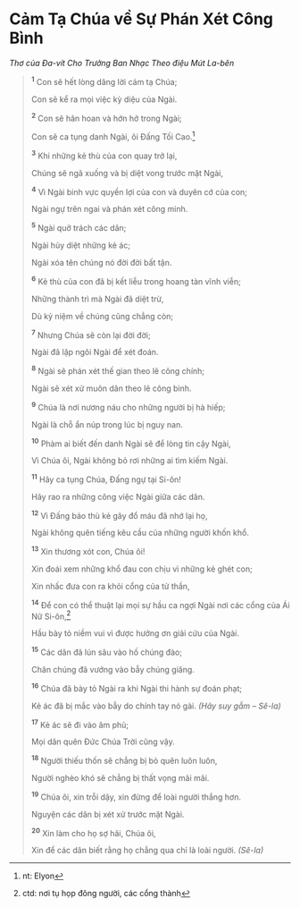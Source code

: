 # Cảm Tạ Chúa về Sự Phán Xét Công Bình

_Thơ của Ða-vít Cho Trưởng Ban Nhạc Theo điệu Mút La-bên_

> <sup><b>1</b></sup> Con sẽ hết lòng dâng lời cảm tạ Chúa;
>
> Con sẽ kể ra mọi việc kỳ diệu của Ngài.
>
> <sup><b>2</b></sup> Con sẽ hân hoan và hớn hở trong Ngài;
>
> Con sẽ ca tụng danh Ngài, ôi Ðấng Tối Cao.[^1-58814648-99a9-449c-a843-77df2e9be64f]
>
> <sup><b>3</b></sup> Khi những kẻ thù của con quay trở lại,
>
> Chúng sẽ ngã xuống và bị diệt vong trước mặt Ngài,
>
> <sup><b>4</b></sup> Vì Ngài binh vực quyền lợi của con và duyên cớ của con;
>
> Ngài ngự trên ngai và phán xét công minh.
>
> <sup><b>5</b></sup> Ngài quở trách các dân;
>
> Ngài hủy diệt những kẻ ác;
>
> Ngài xóa tên chúng nó đời đời bất tận.
>
> <sup><b>6</b></sup> Kẻ thù của con đã bị kết liễu trong hoang tàn vĩnh viễn;
>
> Những thành trì mà Ngài đã diệt trừ,
>
> Dù kỷ niệm về chúng cũng chẳng còn;
>
> <sup><b>7</b></sup> Nhưng Chúa sẽ còn lại đời đời;
>
> Ngài đã lập ngôi Ngài để xét đoán.
>
> <sup><b>8</b></sup> Ngài sẽ phán xét thế gian theo lẽ công chính;
>
> Ngài sẽ xét xử muôn dân theo lẽ công bình.
>
> <sup><b>9</b></sup> Chúa là nơi nương náu cho những người bị hà hiếp;
>
> Ngài là chỗ ẩn núp trong lúc bị nguy nan.
>
> <sup><b>10</b></sup> Phàm ai biết đến danh Ngài sẽ để lòng tin cậy Ngài,
>
> Vì Chúa ôi, Ngài không bỏ rơi những ai tìm kiếm Ngài.
>
> <sup><b>11</b></sup> Hãy ca tụng Chúa, Ðấng ngự tại Si-ôn!
>
> Hãy rao ra những công việc Ngài giữa các dân.
>
> <sup><b>12</b></sup> Vì Ðấng báo thù kẻ gây đổ máu đã nhớ lại họ,
>
> Ngài không quên tiếng kêu cầu của những người khốn khổ.
>
> <sup><b>13</b></sup> Xin thương xót con, Chúa ôi!
>
> Xin đoái xem những khổ đau con chịu vì những kẻ ghét con;
>
> Xin nhấc đưa con ra khỏi cổng của tử thần,
>
> <sup><b>14</b></sup> Ðể con có thể thuật lại mọi sự hầu ca ngợi Ngài nơi các cổng của Ái Nữ Si-ôn,[^2-58814648-99a9-449c-a843-77df2e9be64f]
>
> Hầu bày tỏ niềm vui vì được hưởng ơn giải cứu của Ngài.
>
> <sup><b>15</b></sup> Các dân đã lún sâu vào hố chúng đào;
>
> Chân chúng đã vướng vào bẫy chúng giăng.
>
> <sup><b>16</b></sup> Chúa đã bày tỏ Ngài ra khi Ngài thi hành sự đoán phạt;
>
> Kẻ ác đã bị mắc vào bẫy do chính tay nó gài. _(Hãy suy gẫm – Sê-la)_
>
> <sup><b>17</b></sup> Kẻ ác sẽ đi vào âm phủ;
>
> Mọi dân quên Ðức Chúa Trời cũng vậy.
>
> <sup><b>18</b></sup> Người thiếu thốn sẽ chẳng bị bỏ quên luôn luôn,
>
> Người nghèo khó sẽ chẳng bị thất vọng mãi mãi.
>
> <sup><b>19</b></sup> Chúa ôi, xin trỗi dậy, xin đừng để loài người thắng hơn.
>
> Nguyện các dân bị xét xử trước mặt Ngài.
>
> <sup><b>20</b></sup> Xin làm cho họ sợ hãi, Chúa ôi,
>
> Xin để các dân biết rằng họ chẳng qua chỉ là loài người. _(Sê-la)_

[^1-58814648-99a9-449c-a843-77df2e9be64f]: nt: Elyon

[^2-58814648-99a9-449c-a843-77df2e9be64f]: ctd: nơi tụ họp đông người, các cổng thành
